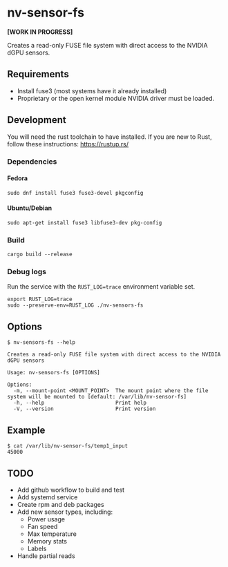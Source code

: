 # nv-sensor-fs

**[WORK IN PROGRESS]**

Creates a read-only FUSE file system with direct access to the NVIDIA dGPU sensors.

## Requirements

- Install fuse3 (most systems have it already installed)
- Proprietary or the open kernel module NVIDIA driver must be loaded.

## Development

You will need the rust toolchain to have installed. If you are new to Rust, follow these instructions: <https://rustup.rs/>

### Dependencies

#### Fedora

```shell
sudo dnf install fuse3 fuse3-devel pkgconfig
```

#### Ubuntu/Debian

```shell
sudo apt-get install fuse3 libfuse3-dev pkg-config
```

### Build

```shell
cargo build --release
```

### Debug logs

Run the service with the `RUST_LOG=trace` environment variable set.

```shell
export RUST_LOG=trace
sudo --preserve-env=RUST_LOG ./nv-sensors-fs
```

## Options

```shell
$ nv-sensors-fs --help

Creates a read-only FUSE file system with direct access to the NVIDIA dGPU sensors

Usage: nv-sensors-fs [OPTIONS]

Options:
  -m, --mount-point <MOUNT_POINT>  The mount point where the file system will be mounted to [default: /var/lib/nv-sensor-fs]
  -h, --help                       Print help
  -V, --version                    Print version
```

## Example

```shell
$ cat /var/lib/nv-sensor-fs/temp1_input 
45000
```

## TODO

- Add github workflow to build and test
- Add systemd service
- Create rpm and deb packages
- Add new sensor types, including:
  - Power usage
  - Fan speed
  - Max temperature
  - Memory stats
  - Labels
- Handle partial reads
